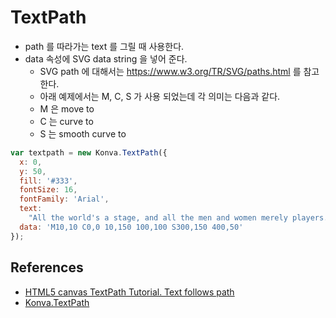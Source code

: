 # TextPath
* path 를 따라가는 text 를 그릴 때 사용한다.
* data 속성에 SVG data string 을 넣어 준다.
  * SVG path 에 대해서는 https://www.w3.org/TR/SVG/paths.html 를 참고 한다.
  * 아래 예제에서는 M, C, S 가 사용 되었는데 각 의미는 다음과 같다.
  * M 은 move to
  * C 는 curve to
  * S 는 smooth curve to
  
```javascript
var textpath = new Konva.TextPath({
  x: 0,
  y: 50,
  fill: '#333',
  fontSize: 16,
  fontFamily: 'Arial',
  text:
    "All the world's a stage, and all the men and women merely players.",
  data: 'M10,10 C0,0 10,150 100,100 S300,150 400,50'
});
```

## References
* [HTML5 canvas TextPath Tutorial. Text follows path](https://konvajs.org/docs/shapes/TextPath.html)
* [Konva.TextPath](https://konvajs.org/api/Konva.TextPath.html)